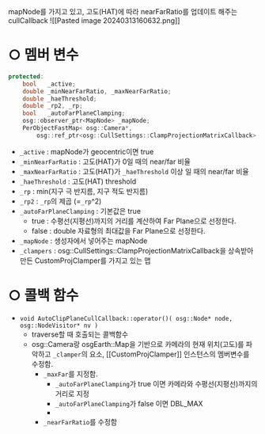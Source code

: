 mapNode를 가지고 있고, 고도(HAT)에 따라 nearFarRatio를 업데이트 해주는 cullCallback
![[Pasted image 20240313160632.png]]

# ○ 멤버 변수
```cpp
protected:
	bool   _active;
	double _minNearFarRatio, _maxNearFarRatio;
	double _haeThreshold;
	double _rp2, _rp;
	bool   _autoFarPlaneClamping;
	osg::observer_ptr<MapNode> _mapNode;
	PerObjectFastMap< osg::Camera*, 
		osg::ref_ptr<osg::CullSettings::ClampProjectionMatrixCallback> > _clampers;
```
- `_active` : mapNode가 geocentric이면 true
- `_minNearFarRatio` : 고도(HAT)가 0일 때의 near/far 비율
- `_maxNearFarRatio` : 고도(HAT)가 `_haeThreshold` 이상 일 때의 near/far 비율
- `_haeThreshold` : 고도(HAT) threshold
- `_rp` : min(지구 극 반지름, 지구 적도 반지름)
- `_rp2` : `_rp`의 제곱 (=`_rp`^2)
- `_autoFarPlaneClamping` : 기본값은 true
	- true : 수평선(지평선)까지의 거리를 계산하여 Far Plane으로 선정한다.
	- false : double 자료형의 최대값을 Far Plane으로 선정한다.
- `_mapNode` : 생성자에서 넣어주는 mapNode
- `_clampers` : osg::CullSettings::ClampProjectionMatrixCallback을 상속받아 만든 CustomProjClamper를 가지고 있는 맵

# ○ 콜백 함수
- `void AutoClipPlaneCullCallback::operator()( osg::Node* node, osg::NodeVisitor* nv )`
	- traverse할 때 호출되는 콜백함수
	- osg::Camera랑 osgEarth::Map을 기반으로 카메라의 현재 위치(고도)를 파악하고 `_clamper`의 요소,  [[CustomProjClamper]] 인스턴스의 멤버변수를 수정함.
		- `_maxFar`를 지정함.
			- `_autoFarPlaneClamping`가 true 이면 카메라와 수평선(지평선)까지의 거리로 지정
			- `_autoFarPlaneClamping`가 false 이면 DBL_MAX
			- 
		- `_nearFarRatio`를 수정함